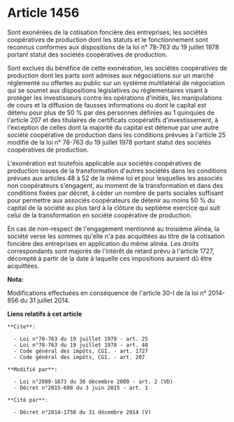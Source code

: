 # Article 1456

Sont exonérées de la cotisation foncière des entreprises, les sociétés coopératives de production dont les statuts et le
fonctionnement sont reconnus conformes aux dispositions de la loi n° 78-763 du 19 juillet 1978 portant statut des sociétés
coopératives de production. 

Sont exclues du bénéfice de cette exonération, les sociétés coopératives de production dont les parts sont admises aux
négociations sur un marché réglementé ou offertes au public sur un système multilatéral de négociation qui se soumet aux
dispositions législatives ou réglementaires visant à protéger les investisseurs contre les opérations d'initiés, les
manipulations de cours et la diffusion de fausses informations ou dont le capital est détenu pour plus de 50 % par des
personnes définies au 1 quinquies de l'article 207 et des titulaires de certificats coopératifs d'investissement, à
l'exception de celles dont la majorité du capital est détenue par une autre société coopérative de production dans les
conditions prévues à l'article 25 modifié de la loi n° 78-763 du 19 juillet 1978 portant statut des sociétés coopératives de
production. 

L'exonération est toutefois applicable aux sociétés coopératives de production issues de la transformation d'autres sociétés
dans les conditions prévues aux articles 48 à 52 de la même loi et pour lesquelles les associés non coopérateurs s'engagent,
au moment de la transformation et dans des conditions fixées par décret, à céder un nombre de parts sociales suffisant pour
permettre aux associés coopérateurs de détenir au moins 50 % du capital de la société au plus tard à la clôture du septième
exercice qui suit celui de la transformation en société coopérative de production. 

En cas de non-respect de l'engagement mentionné au troisième alinéa, la société verse les sommes qu'elle n'a pas acquittées
au titre de la cotisation foncière des entreprises en application du même alinéa. Les droits correspondants sont majorés de
l'intérêt de retard prévu à l'article 1727, décompté à partir de la date à laquelle ces impositions auraient dû être
acquittées.

**Nota:**

Modifications effectuées en conséquence de l'article 30-I de la loi n° 2014-856 du 31 juillet 2014.

**Liens relatifs à cet article**

	**Cite**:

	  - Loi n°78-763 du 19 juillet 1978 - art. 25
	  - Loi n°78-763 du 19 juillet 1978 - art. 48
	  - Code général des impôts, CGI. - art. 1727
	  - Code général des impôts, CGI. - art. 207

	**Modifié par**:

	  - Loi n°2009-1673 du 30 décembre 2009 - art. 2 (VD)
	  - Décret n°2015-608 du 3 juin 2015 - art. 1

	**Cité par**:

	  - Décret n°2014-1758 du 31 décembre 2014 (V)
